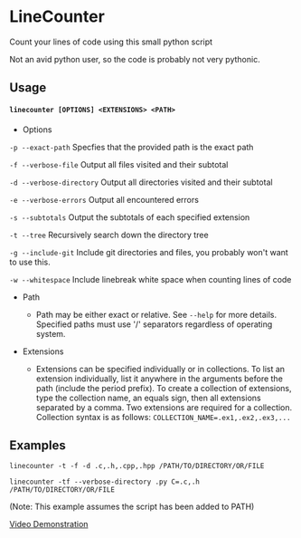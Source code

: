 # LineCounter
Count your lines of code using this small python script

Not an avid python user, so the code is probably not very pythonic.

## Usage
#### `linecounter [OPTIONS] <EXTENSIONS> <PATH>`

  * Options

  `-p --exact-path` Specfies that the provided path is the exact path

  `-f --verbose-file` Output all files visited and their subtotal

  `-d --verbose-directory` Output all directories visited and their subtotal

  `-e --verbose-errors` Output all encountered errors

  `-s --subtotals` Output the subtotals of each specified extension

  `-t --tree` Recursively search down the directory tree

  `-g --include-git` Include git directories and files, you probably won't want to use this.

  `-w --whitespace` Include linebreak white space when counting lines of code

  * Path
    * Path may be either exact or relative. See `--help` for more details. Specified paths must use '/' separators regardless of operating system.

  * Extensions
    * Extensions can be specified individually or in collections. To list an extension individually, list it anywhere in the arguments before the path (include the period prefix). To create a collection of extensions, type the collection name, an equals sign, then all extensions separated by a comma. Two extensions are required for a collection. Collection syntax is as follows: `COLLECTION_NAME=.ex1,.ex2,.ex3,...` 

## Examples
`linecounter -t -f -d .c,.h,.cpp,.hpp /PATH/TO/DIRECTORY/OR/FILE`

`linecounter -tf --verbose-directory .py C=.c,.h /PATH/TO/DIRECTORY/OR/FILE`

(Note: This example assumes the script has been added to PATH)

[Video Demonstration](https://www.youtube.com/watch?v=Cy2LZVbd6bY)

